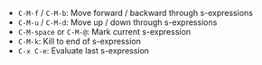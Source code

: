 * `C-M-f` / `C-M-b`: Move forward / backward through s-expressions
* `C-M-u` / `C-M-d`: Move up / down through s-expressions
* `C-M-space` or `C-M-@`: Mark current s-expression
* `C-M-k`: Kill to end of s-expression
* `C-x C-e`: Evaluate last s-expression
